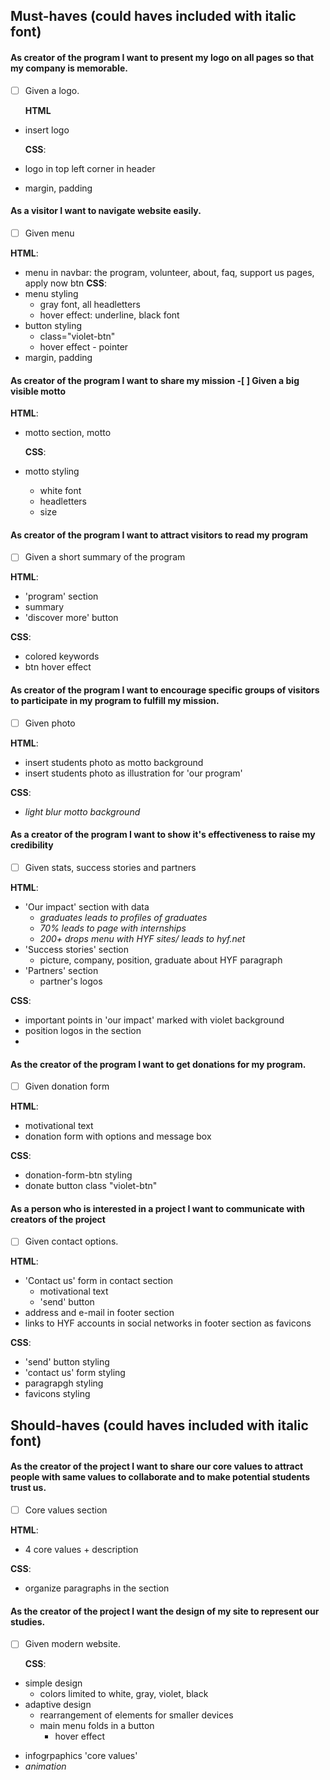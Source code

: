 ## Must-haves (could haves included with italic font)

#### As creator of the program I want to present my logo on all pages so that my company is memorable.

- [ ] Given a logo.

  **HTML**

- insert logo

  **CSS**:

- logo in top left corner in header
- margin, padding

#### As a visitor I want to navigate website easily.

- [ ] Given menu

**HTML**:

- menu in navbar: the program, volunteer, about, faq, support us pages, apply now btn
  **CSS**:
- menu styling
  - gray font, all headletters
  - hover effect: underline, black font
- button styling
  - class="violet-btn"
  - hover effect - pointer
- margin, padding

#### As creator of the program I want to share my mission -[ ] Given a big visible motto

**HTML**:

- motto section, motto

  **CSS**:

- motto styling
  - white font
  - headletters
  - size

#### As creator of the program I want to attract visitors to read my program

- [ ] Given a short summary of the program

**HTML**:

- 'program' section
- summary
- 'discover more' button

**CSS**:

- colored keywords
- btn hover effect

#### As creator of the program I want to encourage specific groups of visitors to participate in my program to fulfill my mission.

- [ ] Given photo

**HTML**:

- insert students photo as motto background
- insert students photo as illustration for 'our program'

**CSS**:

- _light blur motto background_

#### As a creator of the program I want to show it's effectiveness to raise my credibility

- [ ] Given stats, success stories and partners

**HTML**:

- 'Our impact' section with data
  - _graduates leads to profiles of graduates_
  - _70% leads to page with internships_
  - _200+ drops menu with HYF sites/ leads to hyf.net_
- 'Success stories' section
  - picture, company, position, graduate about HYF paragraph
- 'Partners' section
  - partner's logos

**CSS**:

- important points in 'our impact' marked with violet background
- position logos in the section
-

#### As the creator of the program I want to get donations for my program.

- [ ] Given donation form

**HTML**:

- motivational text
- donation form with options and message box

**CSS**:

- donation-form-btn styling
- donate button class "violet-btn"

#### As a person who is interested in a project I want to communicate with creators of the project

- [ ] Given contact options.

**HTML**:

- 'Contact us' form in contact section
  - motivational text
  - 'send' button
- address and e-mail in footer section
- links to HYF accounts in social networks in footer section as favicons

**CSS**:

- 'send' button styling
- 'contact us' form styling
- paragrapgh styling
- favicons styling

## Should-haves (could haves included with italic font)

#### As the creator of the project I want to share our core values to attract people with same values to collaborate and to make potential students trust us.

- [ ] Core values section

**HTML**:

- 4 core values + description

**CSS**:

- organize paragraphs in the section

#### As the creator of the project I want the design of my site to represent our studies.

- [ ] Given modern website.

  **CSS**:

* simple design
  - colors limited to white, gray, violet, black
* adaptive design
  - rearrangement of elements for smaller devices
  - main menu folds in a button
    - hover effect

- infogrpaphics 'core values'
- _animation_
